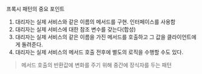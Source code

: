프록시 패턴의 중요 포인트
1. 대리자는 실제 서비스와 같은 이름의 메서드를 구현. 인터페이스를 사용함
2. 대리자는 실제 서비스에 대한 참조 변수를 갖는다(합성)
3. 대리자는 실제 서비스의 같은 이름을 가진 메서드를 호출하고 그 값을 클라이언트에게 돌려준다.
4. 대리자는 실제 서비스의 메서드 호출 전후에 별도의 로직을 수행할 수도 있다.

> 메서드 호출의 반환값에 변화를 주기 위해 중간에 장식자를 두는 패턴